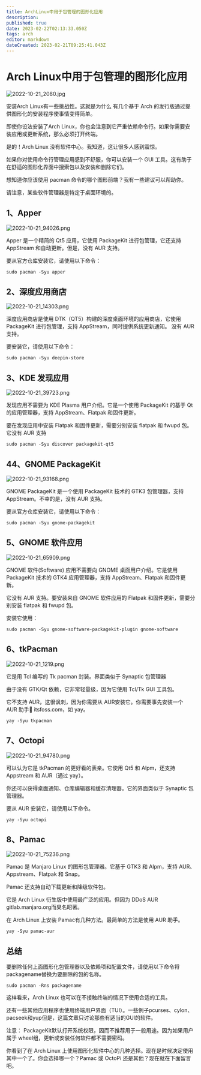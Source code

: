 ```yaml
---
title: ArchLinux中用于包管理的图形化应用
description: 
published: true
date: 2023-02-22T02:13:33.050Z
tags: arch
editor: markdown
dateCreated: 2023-02-21T09:25:41.043Z
---
```


# Arch Linux中用于包管理的图形化应用
![2022-10-21_2080.jpg](/2022-10-21_2080.jpg)

安装Arch Linux有一些挑战性。这就是为什么 有几个基于 Arch 的发行版通过提供图形化的安装程序使事情变得简单。

即使你设法安装了Arch Linux，你也会注意到它严重依赖命令行。如果你需要安装应用或更新系统，那么必须打开终端。

是的！Arch Linux 没有软件中心。我知道，这让很多人感到震惊。

如果你对使用命令行管理应用感到不舒服，你可以安装一个 GUI 工具。这有助于在舒适的图形化界面中搜索包以及安装和删除它们。

想知道你应该使用 pacman 命令的哪个图形前端？我有一些建议可以帮助你。

请注意，某些软件管理器是特定于桌面环境的。

## 1、Apper
![2022-10-21_94026.png](/2022-10-21_94026.png)

Apper 是一个精简的 Qt5 应用，它使用 PackageKit 进行包管理，它还支持 AppStream 和自动更新。但是，没有 AUR 支持。

要从官方仓库安装它，请使用以下命令：

`sudo pacman -Syu apper`

## 2、深度应用商店
![2022-10-21_14303.png](/2022-10-21_14303.png)

深度应用商店是使用 DTK（QT5）构建的深度桌面环境的应用商店，它使用 PackageKit 进行包管理，支持 AppStream，同时提供系统更新通知。 没有 AUR 支持。

要安装它，请使用以下命令：

`sudo pacman -Syu deepin-store`

## 3、KDE 发现应用

![2022-10-21_39723.png](/2022-10-21_39723.png)


发现应用不需要为 KDE Plasma 用户介绍。它是一个使用 PackageKit 的基于 Qt 的应用管理器，支持 AppStream、Flatpak 和固件更新。

要在发现应用中安装 Flatpak 和固件更新，需要分别安装 flatpak 和 fwupd 包。它没有 AUR 支持

`sudo pacman -Syu discover packagekit-qt5`

## 44、GNOME PackageKit

![2022-10-21_93168.png](/2022-10-21_93168.png)

GNOME PackageKit 是一个使用 PackageKit 技术的 GTK3 包管理器，支持 AppStream。不幸的是，没有 AUR 支持。

要从官方仓库安装它，请使用以下命令：

`sudo pacman -Syu gnome-packagekit`


## 5、GNOME 软件应用

![2022-10-21_65909.png](/2022-10-21_65909.png)

GNOME 软件(Software) 应用不需要向 GNOME 桌面用户介绍。它是使用 PackageKit 技术的 GTK4 应用管理器，支持 AppStream、Flatpak 和固件更新。

它没有 AUR 支持。要安装来自 GNOME 软件应用的 Flatpak 和固件更新，需要分别安装 flatpak 和 fwupd 包。

安装它使用：

`sudo pacman -Syu gnome-software-packagekit-plugin gnome-software`

## 6、tkPacman

![2022-10-21_1219.png](/2022-10-21_1219.png)

它是用 Tcl 编写的 Tk pacman 封装。界面类似于 Synaptic 包管理器

由于没有 GTK/Qt 依赖，它非常轻量级，因为它使用 Tcl/Tk GUI 工具包。

它不支持 AUR，这很讽刺，因为你需要从 AUR安装它。你需要事先安装一个 AUR 助手🔗 itsfoss.com，如 yay。

`yay -Syu tkpacman`

## 7、Octopi

![2022-10-21_94780.png](/2022-10-21_94780.png)


可以认为它是 tkPacman 的更好看的表亲。它使用 Qt5 和 Alpm，还支持 Appstream 和 AUR（通过 yay）。

你还可以获得桌面通知、仓库编辑器和缓存清理器。它的界面类似于 Synaptic 包管理器。

要从 AUR 安装它，请使用以下命令。

`yay -Syu octopi`

## 8、Pamac

![2022-10-21_75236.png](/2022-10-21_75236.png)

Pamac 是 Manjaro Linux 的图形包管理器。它基于 GTK3 和 Alpm，支持 AUR、Appstream、Flatpak 和 Snap。

Pamac 还支持自动下载更新和降级软件包。

它是 Arch Linux 衍生版中使用最广泛的应用。但因为 DDoS AUR gitlab.manjaro.org而臭名昭著。

在 Arch Linux 上安装 Pamac有几种方法。最简单的方法是使用 AUR 助手。

`yay -Syu pamac-aur`

## 总结

要删除任何上面图形化包管理器以及依赖项和配置文件，请使用以下命令将packagename替换为要删除的包的名称。

`sudo pacman -Rns packagename`

这样看来，Arch Linux 也可以在不接触终端的情况下使用合适的工具。

还有一些其他应用程序也使用终端用户界面（TUI）。一些例子pcurses、cylon、pacseek和yup但是，这篇文章只讨论那些有适当的GUI的软件。

注意： PackageKit默认打开系统权限，因而不推荐用于一般用途。因为如果用户属于 wheel组，更新或安装任何软件都不需要密码。

你看到了在 Arch Linux 上使用图形化软件中心的几种选择。现在是时候决定使用其中一个了。你会选择哪一个？Pamac 或 OctoPi 还是其他？现在就在下面留言吧。

